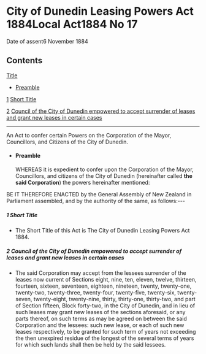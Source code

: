 # City of Dunedin Leasing Powers Act 1884Local Act1884 No 17

Date of assent6 November 1884

## Contents

[Title][0]
    
*   [Preamble][1]

[1][2] [Short Title][2]

[2][3] [Council of the City of Dunedin empowered to accept surrender of leases and grant new leases in certain cases][3]

---

An Act to confer certain Powers on the Corporation of the Mayor, Councillors, and Citizens of the City of Dunedin.
    
*   #### Preamble
    
    WHEREAS it is expedient to confer upon the Corporation of the Mayor, Councillors, and citizens of the City of Dunedin (hereinafter called **the said Corporation**) the powers hereinafter mentioned:

BE IT THEREFORE ENACTED by the General Assembly of New Zealand in Parliament assembled, and by the authority of the same, as follows:---

##### 1 Short Title
    
*   The Short Title of this Act is The City of Dunedin Leasing Powers Act 1884\.

##### 2 Council of the City of Dunedin empowered to accept surrender of leases and grant new leases in certain cases
    
*   The said Corporation may accept from the lessees surrender of the leases now current of Sections eight, nine, ten, eleven, twelve, thirteen, fourteen, sixteen, seventeen, eighteen, nineteen, twenty, twenty-one, twenty-two, twenty-three, twenty-four, twenty-five, twenty-six, twenty-seven, twenty-eight, twenty-nine, thirty, thirty-one, thirty-two, and part of Section fifteen, Block forty-two, in the City of Dunedin, and in lieu of such leases may grant new leases of the sections aforesaid, or any parts thereof, on such terms as may be agreed on between the said Corporation and the lessees: such new lease, or each of such new leases respectively, to be granted for such term of years not exceeding the then unexpired residue of the longest of the several terms of years for which such lands shall then be held by the said lessees.



[0]: http://www.legislation.govt.nz/act/local/1884/0017/latest/whole.html#DLM17452
[1]: http://www.legislation.govt.nz/act/local/1884/0017/latest/whole.html#DLM17453
[2]: http://www.legislation.govt.nz/act/local/1884/0017/latest/whole.html#DLM17456
[3]: http://www.legislation.govt.nz/act/local/1884/0017/latest/whole.html#DLM17457